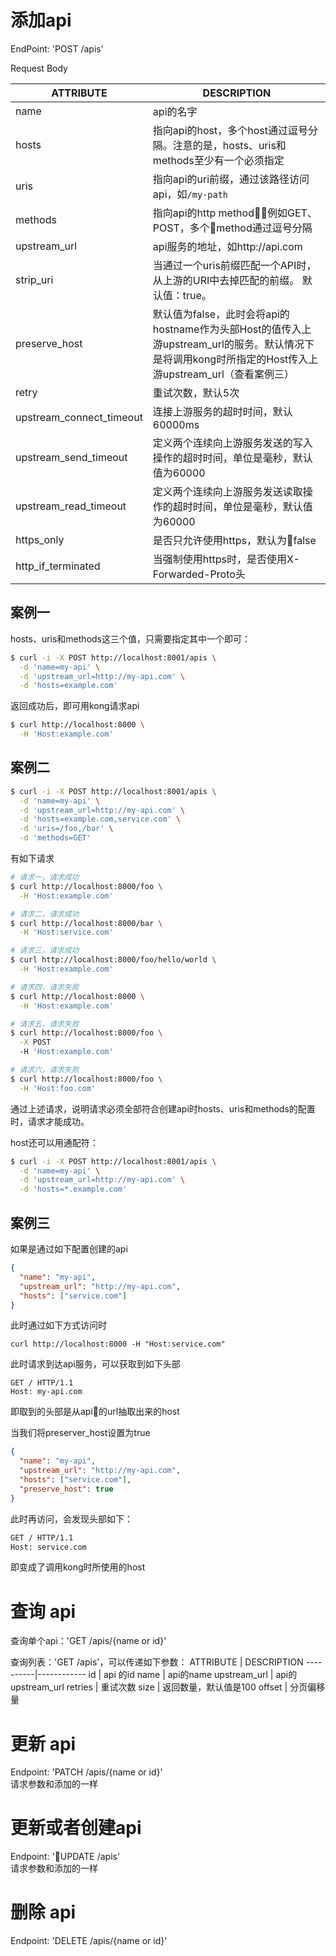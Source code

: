 # 添加api
EndPoint: 'POST /apis'

Request Body

ATTRIBUTE | DESCRIPTION
----------|------------
name | api的名字
hosts | 指向api的host，多个host通过逗号分隔。注意的是，hosts、uris和methods至少有一个必须指定
uris | 指向api的uri前缀，通过该路径访问api，如`/my-path`
methods | 指向api的http method，例如GET、POST，多个method通过逗号分隔
upstream_url | api服务的地址，如http://api.com
strip_uri | 当通过一个uris前缀匹配一个API时，从上游的URI中去掉匹配的前缀。 默认值：true。
preserve_host | 默认值为false，此时会将api的hostname作为头部Host的值传入上游upstream_url的服务。默认情况下是将调用kong时所指定的Host传入上游upstream_url（查看案例三）
retry | 重试次数，默认5次
upstream_connect_timeout | 连接上游服务的超时时间，默认60000ms
upstream_send_timeout | 定义两个连续向上游服务发送的写入操作的超时时间，单位是毫秒，默认值为60000
upstream_read_timeout | 定义两个连续向上游服务发送读取操作的超时时间，单位是毫秒，默认值为60000
https_only | 是否只允许使用https，默认为false
http_if_terminated | 当强制使用https时，是否使用X-Forwarded-Proto头

## 案例一
hosts、uris和methods这三个值，只需要指定其中一个即可：
```bash
$ curl -i -X POST http://localhost:8001/apis \
  -d 'name=my-api' \
  -d 'upstream_url=http://my-api.com' \
  -d 'hosts=example.com'
```

返回成功后，即可用kong请求api
```bash
$ curl http://localhost:8000 \
  -H 'Host:example.com'
```

## 案例二
```bash
$ curl -i -X POST http://localhost:8001/apis \
  -d 'name=my-api' \
  -d 'upstream_url=http://my-api.com' \
  -d 'hosts=example.com,service.com' \
  -d 'uris=/foo,/bar' \
  -d 'methods=GET'
```

有如下请求
```bash
# 请求一，请求成功
$ curl http://localhost:8000/foo \
  -H 'Host:example.com' 

# 请求二，请求成功
$ curl http://localhost:8000/bar \
  -H 'Host:service.com' 

# 请求三，请求成功
$ curl http://localhost:8000/foo/hello/world \
  -H 'Host:example.com' 

# 请求四，请求失败
$ curl http://localhost:8000 \
  -H 'Host:example.com'

# 请求五，请求失败
$ curl http://localhost:8000/foo \
  -X POST
  -H 'Host:example.com'

# 请求六，请求失败
$ curl http://localhost:8000/foo \
  -H 'Host:foo.com'
```

通过上述请求，说明请求必须全部符合创建api时hosts、uris和methods的配置时，请求才能成功。

host还可以用通配符：
```bash
$ curl -i -X POST http://localhost:8001/apis \
  -d 'name=my-api' \
  -d 'upstream_url=http://my-api.com' \
  -d 'hosts=*.example.com'
```

## 案例三
如果是通过如下配置创建的api
```json
{
  "name": "my-api",
  "upstream_url": "http://my-api.com",
  "hosts": ["service.com"]
}
```
此时通过如下方式访问时
```
curl http://localhost:8000 -H "Host:service.com"
```
此时请求到达api服务，可以获取到如下头部
```
GET / HTTP/1.1
Host: my-api.com
```
即取到的头部是从api的url抽取出来的host

当我们将preserver_host设置为true
```json
{
  "name": "my-api",
  "upstream_url": "http://my-api.com",
  "hosts": ["service.com"],
  "preserve_host": true
}
```
此时再访问，会发现头部如下：
```bash
GET / HTTP/1.1
Host: service.com
```
即变成了调用kong时所使用的host

# 查询 api
查询单个api：'GET /apis/{name or id}'  

查询列表：'GET /apis'，可以传递如下参数：
ATTRIBUTE | DESCRIPTION
----------|------------
id  |  api 的id
name | api的name
upstream_url | api的upstream_url
retries | 重试次数
size | 返回数量，默认值是100
offset | 分页偏移量

# 更新 api
Endpoint: 'PATCH /apis/{name or id}'  
请求参数和添加的一样

# 更新或者创建api
Endpoint: 'UPDATE /apis'  
请求参数和添加的一样

# 删除 api
Endpoint: 'DELETE /apis/{name or id}'